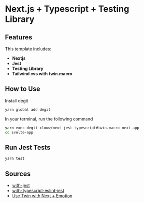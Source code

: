 # Next.js + Typescript + Testing Library

## Features

This template includes:

- **Nextjs**
- **Jest**
- **Testing Library**
- **Tailwind css with twin.macro**

## How to Use

Install degit

```bash
yarn global add degit
```

In your terminal, run the following command

```bash
yarn exec degit clouw/next-jest-typescript#twin.macro next-app
cd svelte-app
```

## Run Jest Tests

```bash
yarn test
```

## Sources

- [with-jest](https://github.com/vercel/next.js/tree/canary/examples/with-jest)
- [with-typescript-eslint-jest](https://github.com/vercel/next.js/tree/canary/examples/with-typescript-eslint-jest)
- [Use Twin with Next + Emotion](https://github.com/ben-rogerson/twin.macro/blob/master/docs/emotion/next.md)
